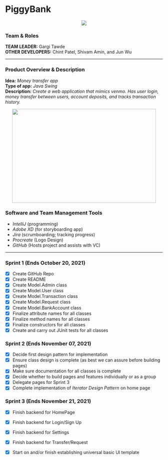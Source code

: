 # PiggyBank
<p align="center">
  <img src="https://user-images.githubusercontent.com/40704006/137033360-70d98b36-9e82-4df6-bf54-1e866213255e.png">
</p>

### Team & Roles
**TEAM LEADER:** Gargi Tawde  
**OTHER DEVELOPERS:** Chint Patel, Shivam Amin, and Jun Wu

---
### Product Overview & Description 
**Idea:** *Money transfer app*  
**Type of app:** *Java Swing*  
**Description:** *Create a web application that mimics venmo. Has user login, money transfer between users, account deposits, and tracks transaction history.*  
<p align="center">
  <img width="460" height="300" src="https://user-images.githubusercontent.com/40704006/137034001-bb740f9e-ea5a-4bc6-b16e-0f1d14c4aba2.gif">
</p>  

### Software and Team Management Tools
- *IntelliJ* (programming)
- *Adobe XD* (for storyboarding app)
- *Jira* (scrumboarding; tracking progress)
- *Procreate* (Logo Design)
- *GitHub* (Hosts project and assists with VC)
---

### Sprint 1 (Ends October 20, 2021)  
- [x] Create GitHub Repo  
- [x] Create README  
- [x] Create Model.Admin class  
- [x] Create Model.User class  
- [x] Create Model.Transaction class  
- [x] Create Model.Request class  
- [x] Create Model.BankAccount class  
- [x] Finalize attribute names for all classes  
- [x] Finalize method names for all classes  
- [x] Finalize constructors for all classes
- [x] Create and carry out JUnit tests for all classes
### Sprint 2 (Ends November 07, 2021)  
- [x] Decide first design pattern for implementation
- [x] Ensure class design is complete (as best we can assure before building pages)
- [x] Make sure documentation for all classes is complete
- [x] Decide whether to build pages and features individually or as a group
- [x] Delegate pages for Sprint 3
- [x] Complete implementation of *Iterator Design Pattern* on home page
### Sprint 3 (Ends November 21, 2021)  
- [x] Finish backend for HomePage
- [x] Finish backend for Login/Sign Up
- [x] Finish backend for Settings
- [x] Finish backend for Transfer/Request
- [x] Start on and/or finish establishing universal basic UI template


